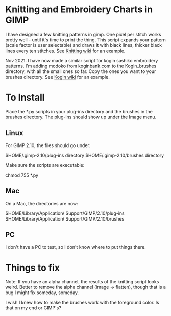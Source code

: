 # Knitting and Embroidery Charts in GIMP

I have designed a few knitting patterns in gimp. One pixel per
stitch works pretty well - until it's time to print the thing. This
script expands your pattern (scale factor is user selectable) and
draws it with black lines, thicker black lines every ten stitches.
See [Knitting wiki](https://github.com/kshedstrom/plug-ins/wiki/Knitting-charts)
for an example.

Nov 2021: I have now made a similar script for kogin sashiko
embroidery patterns. I'm adding modoko from koginbank.com to the
Kogin_brushes directory, with all the small ones so far. Copy the
ones you want to your brushes directory. See [Kogin
wiki](https://github.com/kshedstrom/plug-ins/wiki/Kogin-sashiko)
for an example.

# To Install

Place the *.py scripts in your plug-ins directory and the brushes
in the brushes directory. The plug-ins should show up under the Image menu.

## Linux

For GIMP 2.10, the files should go under:

   $HOME/.gimp-2.10/plug-ins directory
   $HOME/.gimp-2.10/brushes directory

Make sure the scripts are executable:

chmod 755 *.py

## Mac

On a Mac, the directories are now:

   $HOME/Library/Application\ Support/GIMP/2.10/plug-ins
   $HOME/Library/Application\ Support/GIMP/2.10/brushes

## PC

I don't have a PC to test, so I don't know where to put things there.

# Things to fix

Note: If you have an alpha channel, the results of the knitting
script looks weird. Better to remove the alpha channel (image -> flatten),
though that is a bug I might fix someday, someday.

I wish I knew how to make the brushes work with the foreground color.
Is that on my end or GIMP's?
